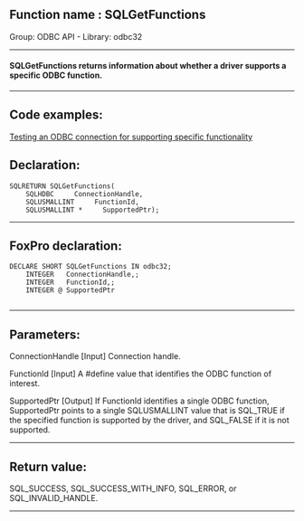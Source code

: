 
## Function name : SQLGetFunctions
Group: ODBC API - Library: odbc32    
***  


#### SQLGetFunctions returns information about whether a driver supports a specific ODBC function. 
***  


## Code examples:
[Testing an ODBC connection for supporting specific functionality](../../samples/sample_286.md)  

## Declaration:
```foxpro  
SQLRETURN SQLGetFunctions(
	SQLHDBC     ConnectionHandle,
	SQLUSMALLINT     FunctionId,
	SQLUSMALLINT *     SupportedPtr);  
```  
***  


## FoxPro declaration:
```foxpro  
DECLARE SHORT SQLGetFunctions IN odbc32;
	INTEGER   ConnectionHandle,;
	INTEGER   FunctionId,;
	INTEGER @ SupportedPtr
  
```  
***  


## Parameters:
ConnectionHandle 
[Input]
Connection handle. 

FunctionId 
[Input]
A #define value that identifies the ODBC function of interest.

SupportedPtr 
[Output] 
If FunctionId identifies a single ODBC function, SupportedPtr points to a single SQLUSMALLINT value that is SQL_TRUE if the specified function is supported by the driver, and SQL_FALSE if it is not supported.   
***  


## Return value:
SQL_SUCCESS, SQL_SUCCESS_WITH_INFO, SQL_ERROR, or SQL_INVALID_HANDLE.  
***  

